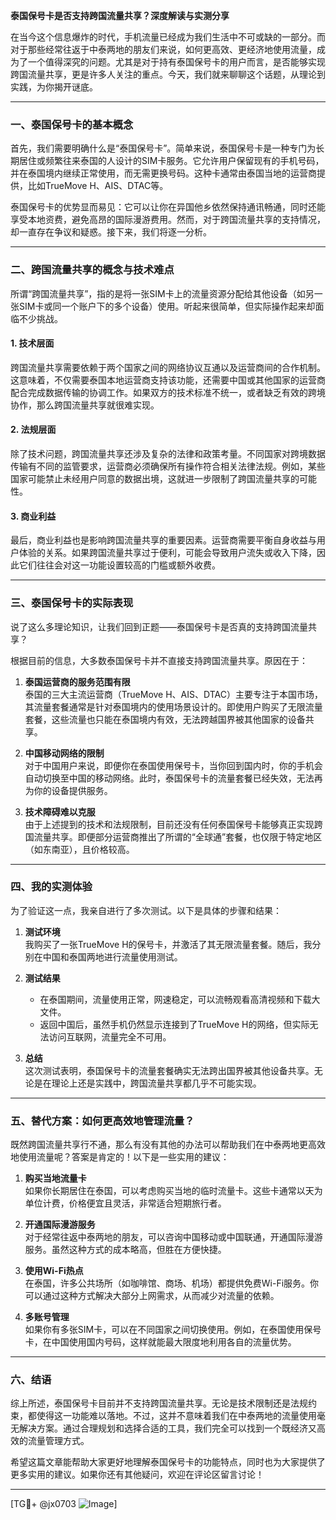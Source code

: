 **泰国保号卡是否支持跨国流量共享？深度解读与实测分享**

在当今这个信息爆炸的时代，手机流量已经成为我们生活中不可或缺的一部分。而对于那些经常往返于中泰两地的朋友们来说，如何更高效、更经济地使用流量，成为了一个值得深究的问题。尤其是对于持有泰国保号卡的用户而言，是否能够实现跨国流量共享，更是许多人关注的重点。今天，我们就来聊聊这个话题，从理论到实践，为你揭开谜底。

---

### **一、泰国保号卡的基本概念**
首先，我们需要明确什么是“泰国保号卡”。简单来说，泰国保号卡是一种专门为长期居住或频繁往来泰国的人设计的SIM卡服务。它允许用户保留现有的手机号码，并在泰国境内继续正常使用，而无需更换号码。这种卡通常由泰国当地的运营商提供，比如TrueMove H、AIS、DTAC等。

泰国保号卡的优势显而易见：它可以让你在异国他乡依然保持通讯畅通，同时还能享受本地资费，避免高昂的国际漫游费用。然而，对于跨国流量共享的支持情况，却一直存在争议和疑惑。接下来，我们将逐一分析。

---

### **二、跨国流量共享的概念与技术难点**
所谓“跨国流量共享”，指的是将一张SIM卡上的流量资源分配给其他设备（如另一张SIM卡或同一个账户下的多个设备）使用。听起来很简单，但实际操作起来却面临不少挑战。

#### **1. 技术层面**
跨国流量共享需要依赖于两个国家之间的网络协议互通以及运营商间的合作机制。这意味着，不仅需要泰国本地运营商支持该功能，还需要中国或其他国家的运营商配合完成数据传输的协调工作。如果双方的技术标准不统一，或者缺乏有效的跨境协作，那么跨国流量共享就很难实现。

#### **2. 法规层面**
除了技术问题，跨国流量共享还涉及复杂的法律和政策考量。不同国家对跨境数据传输有不同的监管要求，运营商必须确保所有操作符合相关法律法规。例如，某些国家可能禁止未经用户同意的数据出境，这就进一步限制了跨国流量共享的可能性。

#### **3. 商业利益**
最后，商业利益也是影响跨国流量共享的重要因素。运营商需要平衡自身收益与用户体验的关系。如果跨国流量共享过于便利，可能会导致用户流失或收入下降，因此它们往往会对这一功能设置较高的门槛或额外收费。

---

### **三、泰国保号卡的实际表现**
说了这么多理论知识，让我们回到正题——泰国保号卡是否真的支持跨国流量共享？

根据目前的信息，大多数泰国保号卡并不直接支持跨国流量共享。原因在于：

1. **泰国运营商的服务范围有限**  
   泰国的三大主流运营商（TrueMove H、AIS、DTAC）主要专注于本国市场，其流量套餐通常是针对泰国境内的使用场景设计的。即使用户购买了无限流量套餐，这些流量也只能在泰国境内有效，无法跨越国界被其他国家的设备共享。

2. **中国移动网络的限制**  
   对于中国用户来说，即便你在泰国使用保号卡，当你回到国内时，你的手机会自动切换至中国的移动网络。此时，泰国保号卡的流量套餐已经失效，无法再为你的设备提供服务。

3. **技术障碍难以克服**  
   由于上述提到的技术和法规限制，目前还没有任何泰国保号卡能够真正实现跨国流量共享。即便部分运营商推出了所谓的“全球通”套餐，也仅限于特定地区（如东南亚），且价格较高。

---

### **四、我的实测体验**
为了验证这一点，我亲自进行了多次测试。以下是具体的步骤和结果：

1. **测试环境**  
   我购买了一张TrueMove H的保号卡，并激活了其无限流量套餐。随后，我分别在中国和泰国两地进行流量使用测试。

2. **测试结果**  
   - 在泰国期间，流量使用正常，网速稳定，可以流畅观看高清视频和下载大文件。
   - 返回中国后，虽然手机仍然显示连接到了TrueMove H的网络，但实际无法访问互联网，流量完全不可用。

3. **总结**  
   这次测试表明，泰国保号卡的流量套餐确实无法跨出国界被其他设备共享。无论是在理论上还是实践中，跨国流量共享都几乎不可能实现。

---

### **五、替代方案：如何更高效地管理流量？**
既然跨国流量共享行不通，那么有没有其他的办法可以帮助我们在中泰两地更高效地使用流量呢？答案是肯定的！以下是一些实用的建议：

1. **购买当地流量卡**  
   如果你长期居住在泰国，可以考虑购买当地的临时流量卡。这些卡通常以天为单位计费，价格便宜且灵活，非常适合短期旅行者。

2. **开通国际漫游服务**  
   对于经常往返中泰两地的朋友，可以咨询中国移动或中国联通，开通国际漫游服务。虽然这种方式的成本略高，但胜在方便快捷。

3. **使用Wi-Fi热点**  
   在泰国，许多公共场所（如咖啡馆、商场、机场）都提供免费Wi-Fi服务。你可以通过这种方式解决大部分上网需求，从而减少对流量的依赖。

4. **多账号管理**  
   如果你有多张SIM卡，可以在不同国家之间切换使用。例如，在泰国使用保号卡，在中国使用国内号码，这样就能最大限度地利用各自的流量优势。

---

### **六、结语**
综上所述，泰国保号卡目前并不支持跨国流量共享。无论是技术限制还是法规约束，都使得这一功能难以落地。不过，这并不意味着我们在中泰两地的流量使用毫无解决方案。通过合理规划和选择合适的工具，我们完全可以找到一个既经济又高效的流量管理方式。

希望这篇文章能帮助大家更好地理解泰国保号卡的功能特点，同时也为大家提供了更多实用的建议。如果你还有其他疑问，欢迎在评论区留言讨论！

---

[TG💪+ @jx0703 ![Image](https://github.com/user-attachments/assets/dbca1d08-cadb-493c-b0ec-ad6f7a83f270)]